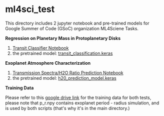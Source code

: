# ml4sci_test

This directory includes 2 jupyter notebook and pre-trained models for Google Summer of Code (GSoC) organization ML4Sciene Tasks.


**Regression on Planetary Mass in Protoplanetary Disks**
1. [Transit Classifier Notebook](hanzhi_tan_GSoC_transit_simulation.ipynb)
2. the pretrained model: [transit_classification.keras](transit_classification.keras)

**Exoplanet Atmosphere Characterization**
1. [Transmission Spectra/H2O Ratio Prediction Notebook](hanzhi_tan_GSoC_exoplanet_transmission_spectra.ipynb)
2. the pretrained model: [h20_prediction_model.keras](h20_prediction_model.keras)

**Training Data**

Please refer to this [google drive link](https://drive.google.com/drive/folders/1Xn1NbH3N5srCNJ64M-VYx1VPpm_6ZoA7?usp=sharing) for the training data for both tests, please note that p_r.npy contains exoplanet period - radius simulation, and is used by both scripts (that's why it's in the main directory.)
